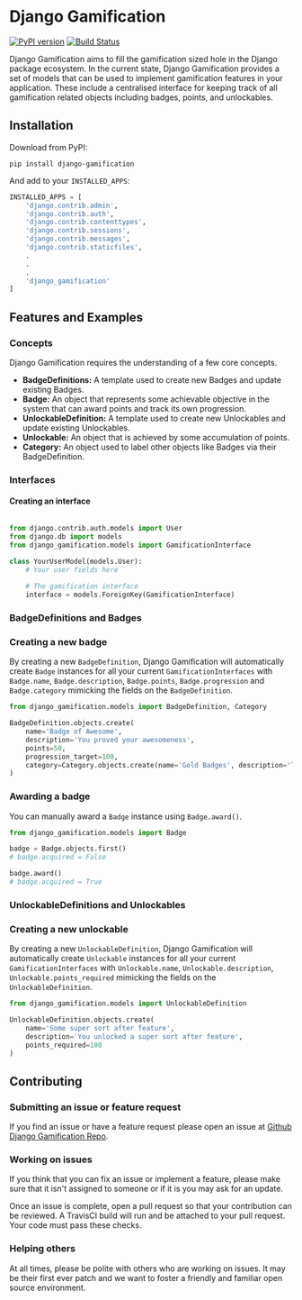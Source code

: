 # Django Gamification
[![PyPI version](https://badge.fury.io/py/django-gamification.svg)](https://badge.fury.io/py/django-gamification)
[![Build Status](https://travis-ci.org/mattjegan/django-gamification.svg?branch=master)](https://travis-ci.org/mattjegan/django-gamification)

Django Gamification aims to fill the gamification sized hole in the Django package ecosystem. In the current state, Django Gamification provides a set of models that can be used to implement gamification features in your application. These include a centralised interface for keeping track of all gamification related objects including badges, points, and unlockables.

## Installation

Download from PyPI:
```
pip install django-gamification
```

And add to your `INSTALLED_APPS`:
```python
INSTALLED_APPS = [
    'django.contrib.admin',
    'django.contrib.auth',
    'django.contrib.contenttypes',
    'django.contrib.sessions',
    'django.contrib.messages',
    'django.contrib.staticfiles',
    .
    .
    .
    'django_gamification'
]
```

## Features and Examples
### Concepts
Django Gamification requires the understanding of a few core concepts.
- **BadgeDefinitions:** A template used to create new Badges and update existing Badges.
- **Badge:** An object that represents some achievable objective in the system that can award points and track its own progression.
- **UnlockableDefinition:** A template used to create new Unlockables and update existing Unlockables.
- **Unlockable:** An object that is achieved by some accumulation of points.
- **Category:** An object used to label other objects like Badges via their BadgeDefinition.

### Interfaces
#### Creating an interface
```python

from django.contrib.auth.models import User
from django.db import models
from django_gamification.models import GamificationInterface

class YourUserModel(models.User):
    # Your user fields here
    
    # The gamification interface
    interface = models.ForeignKey(GamificationInterface)
```

### BadgeDefinitions and Badges
### Creating a new badge
By creating a new `BadgeDefinition`, Django Gamification will automatically create `Badge` instances for all your current `GamificationInterfaces` with `Badge.name`, `Badge.description`, `Badge.points`, `Badge.progression` and `Badge.category` mimicking the fields on the `BadgeDefinition`.

```python
from django_gamification.models import BadgeDefinition, Category

BadgeDefinition.objects.create(
    name='Badge of Awesome',
    description='You proved your awesomeness',
    points=50,
    progression_target=100,
    category=Category.objects.create(name='Gold Badges', description='These are the top badges'),
)
```

### Awarding a badge
You can manually award a `Badge` instance using `Badge.award()`.

```python
from django_gamification.models import Badge

badge = Badge.objects.first()
# badge.acquired = False

badge.award()
# badge.acquired = True
```

### UnlockableDefinitions and Unlockables
### Creating a new unlockable
By creating a new `UnlockableDefinition`, Django Gamification will automatically create `Unlockable` instances for all your current `GamificationInterfaces` with `Unlockable.name`, `Unlockable.description`, `Unlockable.points_required` mimicking the fields on the `UnlockableDefinition`.

```python
from django_gamification.models import UnlockableDefinition

UnlockableDefinition.objects.create(
    name='Some super sort after feature',
    description='You unlocked a super sort after feature',
    points_required=100
)
```

## Contributing

### Submitting an issue or feature request

If you find an issue or have a feature request please open an issue at [Github Django Gamification Repo](https://github.com/mattjegan/django-gamification).

### Working on issues

If you think that you can fix an issue or implement a feature, please make sure that it isn't assigned to someone or if it is you may ask for an update.

Once an issue is complete, open a pull request so that your contribution can be reviewed. A TravisCI build will run and be attached to your pull request. Your code must pass these checks.

### Helping others

At all times, please be polite with others who are working on issues. It may be their first ever patch and we want to foster a friendly and familiar open source environment.
